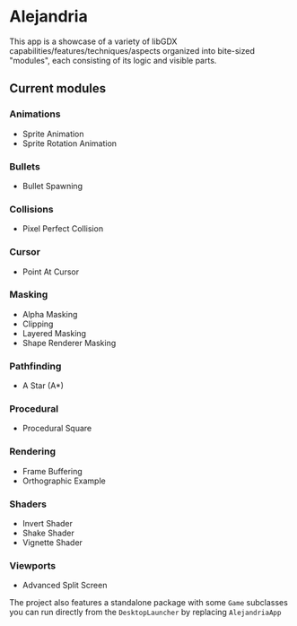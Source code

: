 # Alejandria
This app is a showcase of a variety of libGDX capabilities/features/techniques/aspects organized into bite-sized "modules", each consisting of its logic and visible parts.
## Current modules
### Animations
- Sprite Animation
- Sprite Rotation Animation
### Bullets
- Bullet Spawning
### Collisions
- Pixel Perfect Collision
### Cursor
- Point At Cursor
### Masking
- Alpha Masking
- Clipping
- Layered Masking
- Shape Renderer Masking
### Pathfinding
- A Star (A*)
### Procedural
- Procedural Square
### Rendering
- Frame Buffering
- Orthographic Example
### Shaders
- Invert Shader
- Shake Shader
- Vignette Shader
### Viewports
- Advanced Split Screen

The project also features a standalone package with some `Game` subclasses you can run directly from the `DesktopLauncher` by replacing `AlejandriaApp`
